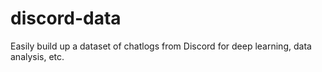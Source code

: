 # discord-data
 Easily build up a dataset of chatlogs from Discord for deep learning, data analysis, etc.
